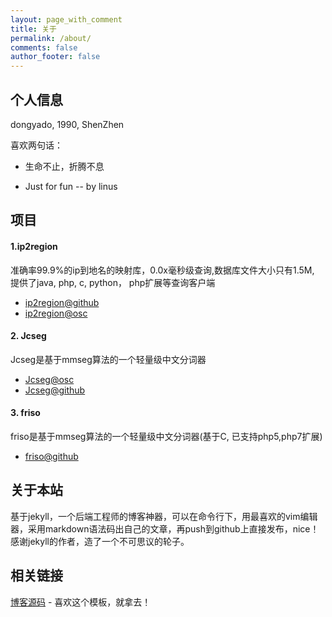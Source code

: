 ```yaml
---
layout: page_with_comment
title: 关于
permalink: /about/
comments: false
author_footer: false
---
```


## 个人信息

dongyado, 1990, ShenZhen

喜欢两句话：

* 生命不止，折腾不息 

* Just for fun -- by linus

## 项目

#### 1.ip2region

准确率99.9%的ip到地名的映射库，0.0x毫秒级查询,数据库文件大小只有1.5M, 提供了java, php, c, python， php扩展等查询客户端

* [ip2region@github][]
* [ip2region@osc][] 

#### 2. Jcseg

Jcseg是基于mmseg算法的一个轻量级中文分词器

* [Jcseg@osc][] 
* [Jcseg@github][] 

#### 3. friso

friso是基于mmseg算法的一个轻量级中文分词器(基于C, 已支持php5,php7扩展)

* [friso@github][] 

## 关于本站

基于jekyll，一个后端工程师的博客神器，可以在命令行下，用最喜欢的vim编辑器，采用markdown语法码出自己的文章，再push到github上直接发布，nice！感谢jekyll的作者，造了一个不可思议的轮子。

## 相关链接
[博客源码][] - 喜欢这个模板，就拿去！
 

[博客源码]: https://github.com/dongyado/dongyado.github.io
[Jcseg@github]: https://github.com/lionsoul2014/jcseg
[Jcseg@osc]: http://git.oschina.net/lionsoul/jcseg
[ip2region@github]: https://github.com/lionsoul2014/ip2region
[ip2region@osc]: http://git.oschina.net/lionsoul/ip2region
[friso@github]: https://github.com/lionsoul2014/friso
